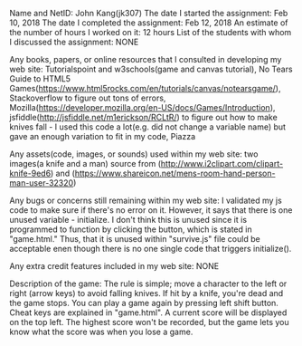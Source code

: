 Name and NetID: John Kang(jk307)
The date I started the assignment: Feb 10, 2018
The date I completed the assignment: Feb 12, 2018
An estimate of the number of hours I worked on it: 12 hours
List of the students with whom I discussed the assignment: NONE

Any books, papers, or online resources that I consulted in developing my web site: Tutorialspoint and w3schools(game and canvas tutorial), No Tears Guide to HTML5 Games(https://www.html5rocks.com/en/tutorials/canvas/notearsgame/), Stackoverflow to figure out tons of errors, Mozilla(https://developer.mozilla.org/en-US/docs/Games/Introduction), jsfiddle(http://jsfiddle.net/m1erickson/RCLtR/) to figure out how to make knives fall - I used this code a lot(e.g. did not change a variable name) but gave an enough variation to fit in my code, Piazza

Any assets(code, images, or sounds) used within my web site: two images(a knife and a man) source from (http://www.i2clipart.com/clipart-knife-9ed6) and (https://www.shareicon.net/mens-room-hand-person-man-user-32320)

Any bugs or concerns still remaining within my web site: I validated my js code to make sure if there's no error on it. However, it says that there is one unused variable - initialize. I don't think this is unused since it is programmed to function by clicking the button, which is stated in "game.html." Thus, that it is unused within "survive.js" file could be acceptable enen though there is no one single code that triggers initialize().

Any extra credit features included in my web site: NONE

Description of the game: The rule is simple; move a character to the left or right (arrow keys) to avoid falling knives. If hit by a knife, you're dead and the game stops. You can play a game again by pressing left shift button. Cheat keys are explained in "game.html". A current score will be displayed on the top left. The highest score won't be recorded, but the game lets you know what the score was when you lose a game.
